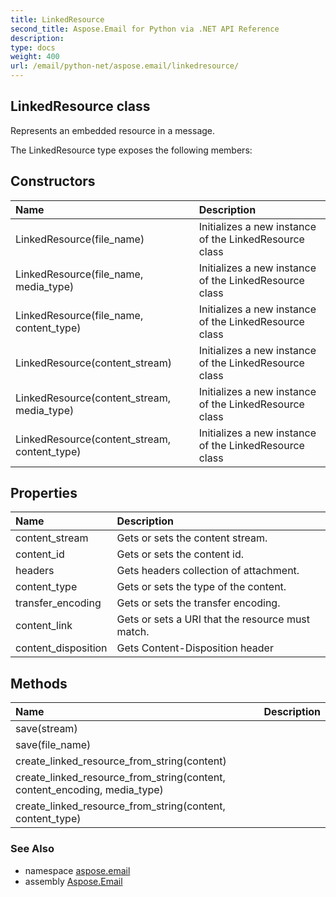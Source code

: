 ```yaml
---
title: LinkedResource
second_title: Aspose.Email for Python via .NET API Reference
description: 
type: docs
weight: 400
url: /email/python-net/aspose.email/linkedresource/
---
```


## LinkedResource class

Represents an embedded resource in a message.

The LinkedResource type exposes the following members:
## Constructors
| Name | Description |
| :- | :- |
|LinkedResource(file_name)|Initializes a new instance of the LinkedResource class|
|LinkedResource(file_name, media_type)|Initializes a new instance of the LinkedResource class|
|LinkedResource(file_name, content_type)|Initializes a new instance of the LinkedResource class|
|LinkedResource(content_stream)|Initializes a new instance of the LinkedResource class|
|LinkedResource(content_stream, media_type)|Initializes a new instance of the LinkedResource class|
|LinkedResource(content_stream, content_type)|Initializes a new instance of the LinkedResource class|
## Properties
| Name | Description |
| :- | :- |
|content_stream|Gets or sets the content stream.|
|content_id|Gets or sets the content id.|
|headers|Gets headers collection of attachment.|
|content_type|Gets or sets the type of the content.|
|transfer_encoding|Gets or sets the transfer encoding.|
|content_link|Gets or sets a URI that the resource must match.|
|content_disposition|Gets Content-Disposition header|
## Methods
| Name | Description |
| :- | :- |
|save(stream)|  |
|save(file_name)|  |
|create_linked_resource_from_string(content)|  |
|create_linked_resource_from_string(content, content_encoding, media_type)|  |
|create_linked_resource_from_string(content, content_type)|  |

### See Also

* namespace [aspose.email](/email/python-net/aspose.email/)
* assembly [Aspose.Email](/slides/python-net/)

